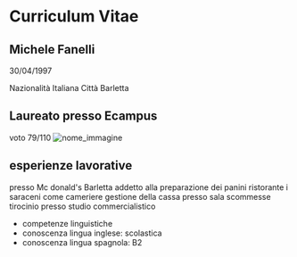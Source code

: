 # Curriculum Vitae


## Michele Fanelli

30/04/1997  

Nazionalità Italiana
Città Barletta 

## Laureato presso Ecampus 
voto 79/110
![nome_immagine](https://www.duelaghi.com/images/00144/dolcilaureadecorazioni_large.jpg)

## esperienze lavorative 
presso Mc donald's Barletta addetto alla preparazione dei panini 
ristorante i saraceni come cameriere 
gestione della cassa presso sala scommesse 
tirocinio presso studio commercialistico 

* competenze linguistiche
* conoscenza lingua inglese: scolastica
* conoscenza lingua spagnola: B2
  
